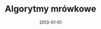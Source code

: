 ---
# Documentation: https://wowchemy.com/docs/managing-content/

title: Algorytmy mrówkowe
subtitle: ''
summary: ''
authors:
- Izabela Ubowska
- Paweł Komarnicki
- Wojciech Molenda
- Tomasz Świtek
- Krzysztof Możejko
- Maciej Mrożek
- Paweł Słowiński
- markowska-kaczmar
tags: []
categories: []
date: '2013-01-01'
lastmod: 2022-10-07T04:58:00Z
featured: false
draft: false

# Featured image
# To use, add an image named `featured.jpg/png` to your page's folder.
# Focal points: Smart, Center, TopLeft, Top, TopRight, Left, Right, BottomLeft, Bottom, BottomRight.
image:
  caption: ''
  focal_point: ''
  preview_only: false

# Projects (optional).
#   Associate this post with one or more of your projects.
#   Simply enter your project's folder or file name without extension.
#   E.g. `projects = ["internal-project"]` references `content/project/deep-learning/index.md`.
#   Otherwise, set `projects = []`.
projects: []
publishDate: '2022-10-07T04:57:59.710857Z'
publication_types:
- '6'
abstract: ''
publication: '*Metaheurystyki inspirowane naturą w zastosowaniach*'
---